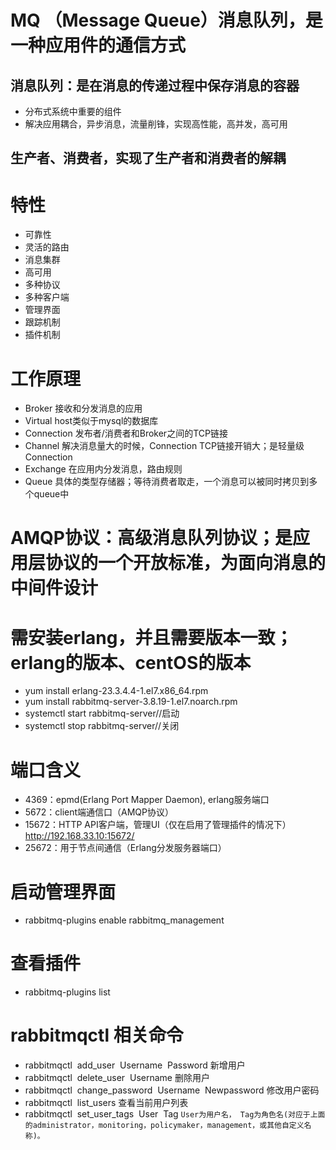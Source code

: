# MQ （Message Queue）消息队列，是一种应用件的通信方式
## 消息队列：是在消息的传递过程中保存消息的容器
- 分布式系统中重要的组件
- 解决应用耦合，异步消息，流量削锋，实现高性能，高并发，高可用
## 生产者、消费者，实现了生产者和消费者的解耦

# 特性
- 可靠性
- 灵活的路由
- 消息集群
- 高可用
- 多种协议
- 多种客户端
- 管理界面
- 跟踪机制
- 插件机制

# 工作原理
- Broker 接收和分发消息的应用
- Virtual host类似于mysql的数据库
- Connection 发布者/消费者和Broker之间的TCP链接
- Channel 解决消息量大的时候，Connection TCP链接开销大；是轻量级Connection
- Exchange 在应用内分发消息，路由规则
- Queue 具体的类型存储器；等待消费者取走，一个消息可以被同时拷贝到多个queue中

# AMQP协议：高级消息队列协议；是应用层协议的一个开放标准，为面向消息的中间件设计

# 需安装erlang，并且需要版本一致；erlang的版本、centOS的版本
- yum install erlang-23.3.4.4-1.el7.x86_64.rpm
- yum install rabbitmq-server-3.8.19-1.el7.noarch.rpm 
- systemctl start rabbitmq-server//启动
- systemctl stop rabbitmq-server//关闭

# 端口含义
- 4369：epmd(Erlang Port Mapper Daemon), erlang服务端口
- 5672：client端通信口（AMQP协议）
- 15672：HTTP API客户端，管理UI（仅在启用了管理插件的情况下）http://192.168.33.10:15672/
- 25672：用于节点间通信（Erlang分发服务器端口）

# 启动管理界面
- rabbitmq-plugins  enable  rabbitmq_management

# 查看插件
- rabbitmq-plugins  list

# rabbitmqctl 相关命令
- rabbitmqctl  add_user  Username  Password 新增用户
- rabbitmqctl  delete_user  Username 删除用户
- rabbitmqctl  change_password  Username  Newpassword 修改用户密码
- rabbitmqctl  list_users 查看当前用户列表
- rabbitmqctl  set_user_tags  User  Tag 
`
User为用户名， Tag为角色名(对应于上面的administrator，monitoring，policymaker，management，或其他自定义名称)。
`












